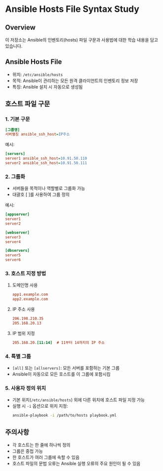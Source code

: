 # Ansible Hosts File Syntax Study

## Overview
이 저장소는 Ansible의 인벤토리(hosts) 파일 구문과 사용법에 대한 학습 내용을 담고 있습니다.

## Ansible Hosts File
- 위치: `/etc/ansible/hosts`
- 목적: Ansible이 관리하는 모든 원격 클라이언트의 인벤토리 정보 저장
- 특징: Ansible 설치 시 자동으로 생성됨

## 호스트 파일 구문

### 1. 기본 구문
```ini
[그룹명]
서버별칭 ansible_ssh_host=IP주소
```

예시:
```ini
[servers]
server1 ansible_ssh_host=10.91.50.110
server2 ansible_ssh_host=10.91.50.111
```

### 2. 그룹화
- 서버들을 목적이나 역할별로 그룹화 가능
- 대괄호 [ ]를 사용하여 그룹 정의

예시:
```ini
[appserver]
server1
server2

[webserver]
server3
server4

[dbservers]
server5
server6
```

### 3. 호스트 지정 방법
1. 도메인명 사용
   ```ini
   app1.example.com
   app2.example.com
   ```

2. IP 주소 사용
   ```ini
   206.198.210.35
   205.168.20.13
   ```

3. IP 범위 지정
   ```ini
   205.168.20.[11:14]  # 11부터 14까지의 IP 주소
   ```

### 4. 특별 그룹
- `[all]` 또는 `[allservers]`: 모든 서버를 포함하는 기본 그룹
- Ansible이 자동으로 모든 호스트를 이 그룹에 포함시킴

### 5. 사용자 정의 위치
- 기본 위치(`/etc/ansible/hosts`) 외에 다른 위치에 호스트 파일 지정 가능
- 실행 시 `-i` 옵션으로 위치 지정:
  ```bash
  ansible-playbook -i /path/to/hosts playbook.yml
  ```

## 주의사항
- 각 호스트는 한 줄에 하나씩 정의
- 그룹은 중첩 가능
- 한 호스트가 여러 그룹에 속할 수 있음
- 호스트 파일의 문법 오류는 Ansible 실행 오류의 주요 원인이 될 수 있음 